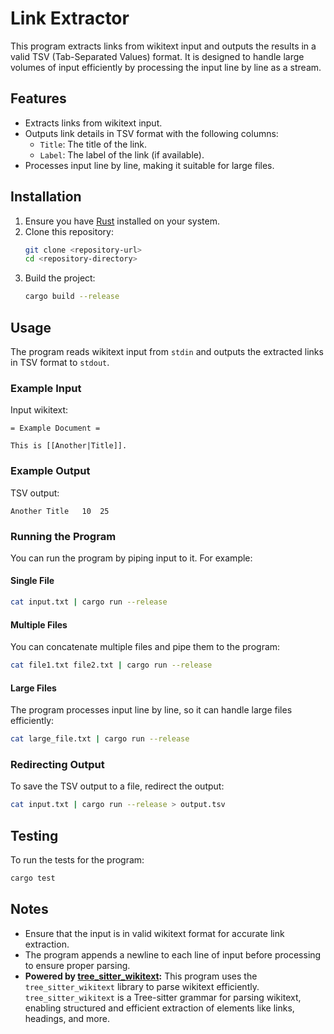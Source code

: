 # Link Extractor

This program extracts links from wikitext input and outputs the results in a valid TSV (Tab-Separated Values) format. It is designed to handle large volumes of input efficiently by processing the input line by line as a stream.

## Features
- Extracts links from wikitext input.
- Outputs link details in TSV format with the following columns:
  - `Title`: The title of the link.
  - `Label`: The label of the link (if available).
- Processes input line by line, making it suitable for large files.

## Installation
1. Ensure you have [Rust](https://www.rust-lang.org/) installed on your system.
2. Clone this repository:
   ```bash
   git clone <repository-url>
   cd <repository-directory>
   ```
3. Build the project:
   ```bash
   cargo build --release
   ```

## Usage
The program reads wikitext input from `stdin` and outputs the extracted links in TSV format to `stdout`.

### Example Input
Input wikitext:
```
= Example Document =

This is [[Another|Title]].
```

### Example Output
TSV output:
```
Another	Title	10	25
```

### Running the Program
You can run the program by piping input to it. For example:

#### Single File
```bash
cat input.txt | cargo run --release
```

#### Multiple Files
You can concatenate multiple files and pipe them to the program:
```bash
cat file1.txt file2.txt | cargo run --release
```

#### Large Files
The program processes input line by line, so it can handle large files efficiently:
```bash
cat large_file.txt | cargo run --release
```

### Redirecting Output
To save the TSV output to a file, redirect the output:
```bash
cat input.txt | cargo run --release > output.tsv
```

## Testing
To run the tests for the program:
```bash
cargo test
```

## Notes
- Ensure that the input is in valid wikitext format for accurate link extraction.
- The program appends a newline to each line of input before processing to ensure proper parsing.
- **Powered by [tree_sitter_wikitext](https://github.com/tree-sitter/tree-sitter-wikitext):**
  This program uses the `tree_sitter_wikitext` library to parse wikitext efficiently. `tree_sitter_wikitext` is a Tree-sitter grammar for parsing wikitext, enabling structured and efficient extraction of elements like links, headings, and more.
